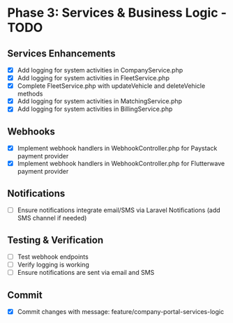 # Phase 3: Services & Business Logic - TODO

## Services Enhancements
- [x] Add logging for system activities in CompanyService.php
- [x] Add logging for system activities in FleetService.php
- [x] Complete FleetService.php with updateVehicle and deleteVehicle methods
- [x] Add logging for system activities in MatchingService.php
- [x] Add logging for system activities in BillingService.php

## Webhooks
- [x] Implement webhook handlers in WebhookController.php for Paystack payment provider
- [x] Implement webhook handlers in WebhookController.php for Flutterwave payment provider

## Notifications
- [ ] Ensure notifications integrate email/SMS via Laravel Notifications (add SMS channel if needed)

## Testing & Verification
- [ ] Test webhook endpoints
- [ ] Verify logging is working
- [ ] Ensure notifications are sent via email and SMS

## Commit
- [x] Commit changes with message: feature/company-portal-services-logic

